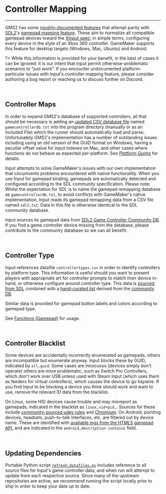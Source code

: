 # Controller Mapping

---

GMS2 has some [roughly-documented features](https://manual.yoyogames.com/#t=GameMaker_Language%252FGML_Reference%252FGame_Input%252FGamePad_Input%252Fgamepad_test_mapping.htm) that attempt parity with [SDL2](https://github.com/libsdl-org/SDL)'s [gamepad mapping feature](https://wiki.libsdl.org/CategoryGameController). These aim to normalize all compatible gamepad devices toward the [XInput spec](https://en.wikipedia.org/wiki/DirectInput#XInput); in simple terms, configuring every device in the style of an Xbox 360 controller. GameMaker supports this feature for desktop targets (Windows, Mac, Ubuntu) and Android.

?> While this information is provided for your benefit, in the best of cases it can be ignored: it is our intent that Input permit otherwise-problematic scenarios to “just work”. If you encounter undocumented platform-particular issues with Input's controller mapping feature, please consider authoring a bug report or reaching us to discuss further on Discord.

&nbsp;

## Controller Maps

In order to expand GMS2's database of supported controllers, all that should be necessary is adding an [updated CSV database file](https://github.com/gabomdq/SDL_GameControllerDB) named `gamecontrollerdb.txt` into the program directory (manually or as an Included File) which the runner should automatically load and parse. Unfortunately GMS2's implementation has a number of outstanding issues including using an old version of the GUID format on Windows, having a peculiar offset value for input indexes on Mac, and other cases where functions do not behave as expected per-platform. See [_Platform Quirks_](Platform-Quirks) for details.

Input attempts to solve GameMaker's issues with our own implementation that circumvents problems encountered with native functionality. When you use Input for gamepad binding, gamepads are automatically detected and configured according to the SDL community specification. Please note: Whilst the expectation for SDL is to name the gamepad remapping database as `gamecontrollerdb.txt`, to avoid conflicts with GameMaker's native implementation, Input reads its gamepad remapping data from a CSV file named `sdl2.txt`. Data in this file is otherwise identical to the SDL community database.

Input sources its gamepad data from  [SDL2 Game Controller Community DB](https://github.com/gabomdq/SDL_GameControllerDB). If you find a game controller device missing from the database, please contribute to the community database so we can all benefit.

&nbsp;

## Controller Type

Input references datafile `controllertypes.csv` in order to identify controllers by platform type. This information is useful should you want to present players with appropriate art for controller prompts to match their device in-hand, or otherwise configure around controller type. This data is [sourced from SDL](https://github.com/libsdl-org/SDL/blob/main/src/joystick/controller_type.h) combined with a [hand-curated list](https://github.com/JujuAdams/Input/tree/community-data) derived from the [community DB](https://github.com/gabomdq/SDL_GameControllerDB).

Similar data is provided for gamepad button labels and colors according to gamepad type.

See [Functions (Gamepad)](Functions-(Gamepad)#input_gamepad_get_typegamepadindex) for usage.

&nbsp;

## Controller Blacklist

Some devices are accidentally incorrectly enumerated as gamepads, others are incompatible but enumerate anyway. Input blocks these by GUID, indicated by `all,guid`. Some cases are innocuous (devices simply don't operate) others are more problematic, such as Switch Pro Controllers, which don't work over USB unless used with Steam Input (which uses them as feeders for virtual controllers), which causes the device to go haywire. If you find Input to be blocking a device you think should work and want to use, remove the relevant ID data from the blacklist.

On Linux, some HID devices cause trouble and may misreport as gamepads, indicated in the blacklist as `linux,vid+pid,`. Sources for these include [community-sourced udev rules](https://github.com/denilsonsa/udev-joystick-blacklist/blob/master/generate_rules.py) and [Chromium](https://github.com/chromium/chromium/blob/master/device/gamepad/gamepad_blocklist.cc). On Android, pointing devices, headsets, push-to-talk interfaces, etc. are filtered out by device name. These are identified with [available logs from the HTML5 gamepad API](https://web.archive.org/web/20210222080234/https://gamepad-tester.com/logs/controllers), and are indicated in the `android,description contains` field.

&nbsp;

## Updating Dependencies

Portable Python script [`refresh_datafiles.py`](https://github.com/JujuAdams/Input/blob/master/refresh_datafiles.py) includes reference to all source files for Input's game controller data, and when run will attempt to update from each respective source. Since many of the upstream repositories are active, we recommend running the script locally prior to ship in order to keep your data up to date.
